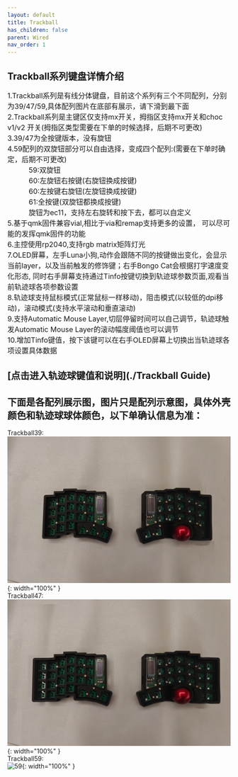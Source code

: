 ```yaml
---
layout: default
title: Trackball
has_children: false
parent: Wired
nav_order: 1
---
```

## Trackball系列键盘详情介绍
<div>
<font size=3>1.Trackball系列是有线分体键盘，目前这个系列有三个不同配列，分别为39/47/59,具体配列图片在底部有展示，请下滑到最下面</font><br/>
<font size=3>2.Trackball系列是主键区仅支持mx开关，拇指区支持mx开关和choc v1/v2 开关(拇指区类型需要在下单的时候选择，后期不可更改)</font><br/>
<font size=3>3.39/47为全按键版本，没有旋钮</font><br/>
<font size=3>4.59配列的双旋钮部分可以自由选择，变成四个配列:(需要在下单时确定，后期不可更改)</font><br/>
<font size=3>&emsp;&emsp;&emsp;59:双旋钮</font><br/>
<font size=3>&emsp;&emsp;&emsp;60:左旋钮右按键(右旋钮换成按键)</font><br/>
<font size=3>&emsp;&emsp;&emsp;60:左按键右旋钮(左旋钮换成按键)</font><br/>
<font size=3>&emsp;&emsp;&emsp;61:全按键(双旋钮都换成按键)</font><br/>
<font size=3>&emsp;&emsp;&emsp;旋钮为ec11，支持左右旋转和按下去，都可以自定义</font><br/>
<font size=3>5.基于qmk固件兼容vial,相比于via和remap支持更多的设置，
  可以尽可能的发挥qmk固件的功能</font><br/>
<font size=3>6.主控使用rp2040,支持rgb matrix矩阵灯光</font><br/>
<font size=3>7.OLED屏幕，左手Luna小狗,动作会跟随不同的按键做出变化，会显示当前layer，以及当前触发的修饰键；右手Bongo Cat会根据打字速度变化形态,
同时右手屏幕支持通过Tinfo按键切换到轨迹球参数页面,观看当前轨迹球各项参数设置</font><br/>
<font size=3>8.轨迹球支持鼠标模式(正常鼠标一样移动)，阻击模式(以较低的dpi移动)，滚动模式(支持水平滚动和垂直滚动)</font><br/>
<font size=3>9.支持Automatic Mouse Layer,切层停留时间可以自己调节，轨迹球触发Automatic Mouse Layer的滚动幅度阈值也可以调节</font><br/>
<font size=3>10.增加Tinfo键值，按下该键可以在右手OLED屏幕上切换出当轨迹球各项设置具体数据</font><br/>
</div>
 

## [点击进入轨迹球键值和说明](./Trackball Guide)

## 下面是各配列展示图，图片只是配列示意图，具体外壳颜色和轨迹球球体颜色，以下单确认信息为准：
Trackball39:<br/>
![39](/static/trackball/39.jpeg){: width="100%" }<br/>
Trackball47:<br/>
![47](/static/trackball/47.jpeg){: width="100%" }<br/>
Trackball59:<br/>
![59](/static/trackball/59.jpeg){: width="100%" }<br/>

